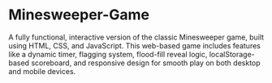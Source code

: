 # Minesweeper-Game
A fully functional, interactive version of the classic Minesweeper game, built using HTML, CSS, and JavaScript. This web-based game includes features like a dynamic timer, flagging system, flood-fill reveal logic, localStorage-based scoreboard, and responsive design for smooth play on both desktop and mobile devices.
